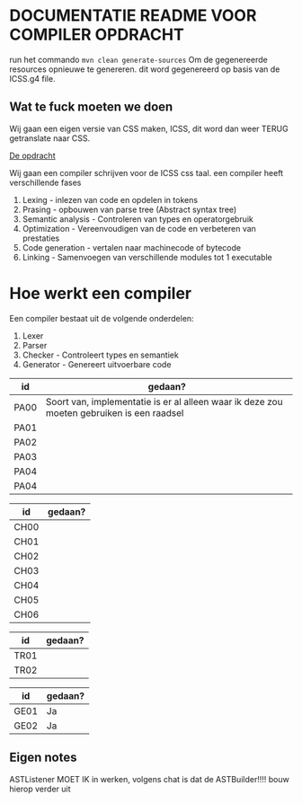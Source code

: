 # DOCUMENTATIE README VOOR COMPILER OPDRACHT


run het commando
`mvn clean generate-sources`
Om de gegenereerde resources opnieuwe te genereren.
dit word gegenereerd op basis van de ICSS.g4 file. 



## Wat te fuck moeten we doen

Wij gaan een eigen versie van CSS maken, ICSS, dit word dan weer TERUG getranslate naar CSS.

[De opdracht](https://aim-cni.github.io/app/docs/Compiler%20opdracht)

Wij gaan een compiler schrijven voor de ICSS css taal. een compiler heeft verschillende fases

1. Lexing - inlezen van code en opdelen in tokens
2. Prasing - opbouwen van parse tree (Abstract syntax tree)
3. Semantic analysis - Controleren van types en operatorgebruik
4. Optimization - Vereenvoudigen van de code en verbeteren van prestaties
5. Code generation - vertalen naar machinecode of bytecode
6. Linking - Samenvoegen van verschillende modules tot 1 executable


# Hoe werkt een compiler

Een compiler bestaat uit de volgende onderdelen:

1. Lexer
2. Parser
3. Checker - Controleert types en semantiek
4. Generator - Genereert uitvoerbare code



| id   | gedaan?                                                                                   |
|------|-------------------------------------------------------------------------------------------|
| PA00 | Soort van, implementatie is er al alleen waar ik deze zou moeten gebruiken is een raadsel |
| PA01 |                                                                                           |
| PA02 |                                                                                           |
| PA03 |                                                                                           |
| PA04 |                                                                                           |
| PA04 |                                                                                           |


| id   | gedaan? |
|------|---------|
| CH00 |         |
| CH01 |         |
| CH02 |         |
| CH03 |         |
| CH04 |         |
| CH05 |         |
| CH06 |         |


| id   | gedaan? |
|------|---------|
| TR01 |         |
| TR02 |         |


| id   | gedaan? |
|------|---------|
| GE01 | Ja      |
| GE02 | Ja      |


## Eigen notes

ASTListener MOET IK in werken, volgens chat is dat de ASTBuilder!!!! bouw hierop verder uit